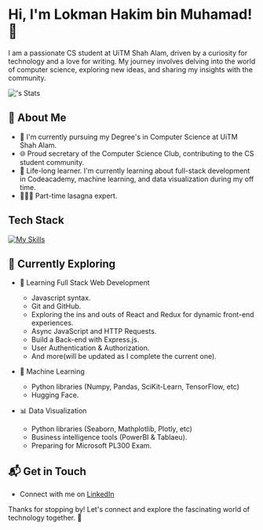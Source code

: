 # Hi, I'm Lokman Hakim bin Muhamad! 👋

I am a passionate CS student at UiTM Shah Alam, driven by a curiosity for technology and a love for writing. My journey involves delving into the world of computer science, exploring new ideas, and sharing my insights with the community.

![<One0385>'s Stats](https://github-readme-stats.vercel.app/api?username=One0385&theme=merko&&show_icons=true)

## 🚀 About Me

- 🔭 I'm currently pursuing my Degree's in Computer Science at UiTM Shah Alam.
- 🌐 Proud secretary of the Computer Science Club, contributing to the CS student community.
- 🏫 Life-long learner. I'm currently learning about full-stack development in Codeacademy, machine learning, and data visualization during my off time.
- 👨🏻‍🍳 Part-time lasagna expert.


## Tech Stack
[![My Skills](https://skillicons.dev/icons?i=js,html,css,python,java)](https://skillicons.dev)

## 🌱 Currently Exploring

- 🚀 Learning Full Stack Web Development
  - Javascript syntax.
  - Git and GitHub.
  - Exploring the ins and outs of React and Redux for dynamic front-end experiences.
  - Async JavaScript and HTTP Requests.
  - Build a Back-end with Express.js.
  - User Authentication & Authorization.
  - And more(will be updated as I complete the current one).

- 🤖 Machine Learning
  - Python libraries (Numpy, Pandas, SciKit-Learn, TensorFlow, etc)
  - Hugging Face.

- 📊 Data Visualization
  - Python libraries (Seaborn, Mathplotlib, Plotly, etc) 
  - Business intelligence tools (PowerBI & Tablaeu).
  - Preparing for Microsoft PL300 Exam.

## 📬 Get in Touch

- Connect with me on [LinkedIn](www.linkedin.com/in/lokman-hakim-muhamad-30a24b214)

Thanks for stopping by! Let's connect and explore the fascinating world of technology together. 🚀



<!--

Here are some ideas to get you started:

- 🔭 I’m currently working on ...
- 🌱 I’m currently learning ...
- 👯 I’m looking to collaborate on ...
- 🤔 I’m looking for help with ...
- 💬 Ask me about ...
- 📫 How to reach me: ...
- 😄 Pronouns: ...
- ⚡ Fun fact: ...
-->
